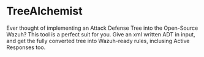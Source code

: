 # TreeAlchemist
 Ever thought of implementing an Attack Defense Tree into the Open-Source Wazuh? This tool is a perfect suit for you. Give an xml written ADT in input, and get the fully converted tree into Wazuh-ready rules, inclusing Active Responses too.
